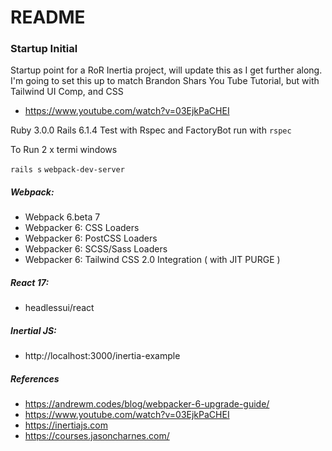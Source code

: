 # README

### Startup Initial

Startup point for a RoR Inertia project, will update this as I get further along.
I'm going to set this up to match Brandon Shars You Tube Tutorial, but with Tailwind UI Comp, and CSS

- https://www.youtube.com/watch?v=03EjkPaCHEI

Ruby 3.0.0
Rails 6.1.4
Test with Rspec and FactoryBot run with `rspec`

To Run 2 x termi windows

`rails s`
`webpack-dev-server`

##### Webpack:

- Webpack 6.beta 7
- Webpacker 6: CSS Loaders
- Webpacker 6: PostCSS Loaders
- Webpacker 6: SCSS/Sass Loaders
- Webpacker 6: Tailwind CSS 2.0 Integration ( with JIT PURGE )

##### React 17:

- headlessui/react

##### Inertial JS:

- http://localhost:3000/inertia-example

##### References

- https://andrewm.codes/blog/webpacker-6-upgrade-guide/
- https://www.youtube.com/watch?v=03EjkPaCHEI
- https://inertiajs.com
- https://courses.jasoncharnes.com/
